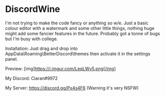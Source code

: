# DiscordWine

I'm not trying to make the code fancy or anything so w/e.
Just a basic colour editor with a watermark and some other little things, nothing huge might add some fancier features in the future. Probably got a tonne of bugs but I'm busy with college.

Installation: Just drag and drop into AppData\Roaming\BetterDiscord\themes then activate it in the settings panel.

Preview:
[img]https://i.imgur.com/LeqLWv5.png[/img]

My Discord:
Ciaran#9972

My Server:
https://discord.gg/Px4s4F6
(Warning it's very NSFW)
